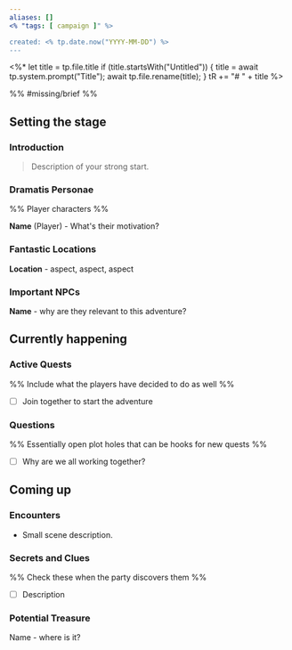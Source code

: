 ```yaml
---
aliases: []
<% "tags: [ campaign ]" %>

created: <% tp.date.now("YYYY-MM-DD") %>
---
```

<%*
  let title = tp.file.title
  if (title.startsWith("Untitled")) {
    title = await tp.system.prompt("Title");
    await tp.file.rename(title);
  }
  tR += "# " + title
%>

%% #missing/brief %%

## Setting the stage

### Introduction

> Description of your strong start.


### Dramatis Personae
%% Player characters %%

**Name** (Player) - What's their motivation?


### Fantastic Locations

**Location** - aspect, aspect, aspect


### Important NPCs

**Name** - why are they relevant to this adventure?


## Currently happening

### Active Quests
%% Include what the players have decided to do as well %%

- [ ] Join together to start the adventure


### Questions
%% Essentially open plot holes that can be hooks for new quests %%

- [ ] Why are we all working together?


## Coming up

### Encounters

- Small scene description.


### Secrets and Clues
%% Check these when the party discovers them %%

- [ ] Description


### Potential Treasure

Name - where is it?
